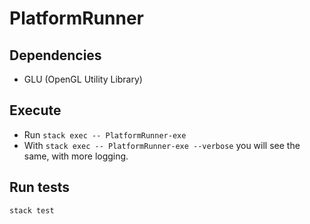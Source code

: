 # PlatformRunner

## Dependencies

- GLU (OpenGL Utility Library)

## Execute  

* Run `stack exec -- PlatformRunner-exe` 
* With `stack exec -- PlatformRunner-exe --verbose` you will see the same, with more logging.

## Run tests

`stack test`
